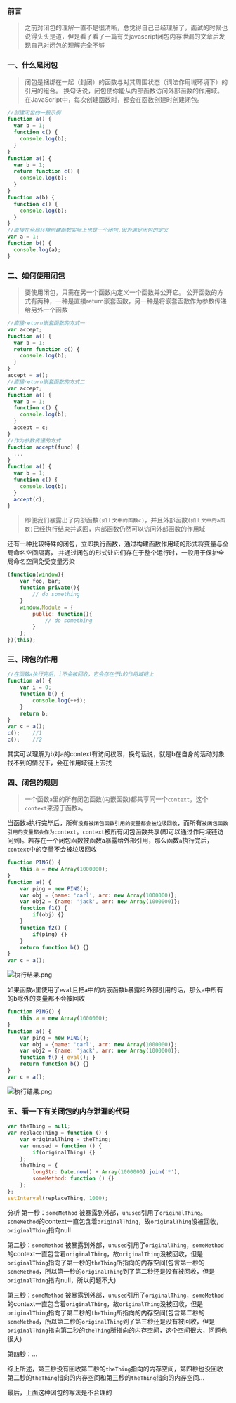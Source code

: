 ### 前言

> 之前对闭包的理解一直不是很清晰，总觉得自己已经理解了，面试的时候也说得头头是道，但是看了看了一篇有关javascript闭包内存泄漏的文章后发现自己对闭包的理解完全不够

### 一、什么是闭包
> 闭包是捆绑在一起（封闭）的函数与对其周围状态（词法作用域环境下）的引用的组合。 换句话说，闭包使你能从内部函数访问外部函数的作用域。 在JavaScript中，每次创建函数时，都会在函数创建时创建闭包。

```javascript
//创建闭包的一般示例
function a() {
  var b = 1;
  function c() {
    console.log(b);
  }
}
function a() {
  var b = 1;
  return function c() {
    console.log(b);
  }
}
function a(b) {
  function c() {
    console.log(b);
  }
}
//直接在全局环境创建函数实际上也是一个闭包,因为满足闭包的定义
var a = 1;
function b() {
  console.log(a);
}
```

### 二、如何使用闭包

> 要使用闭包，只需在另一个函数内定义一个函数并公开它。 公开函数的方式有两种，一种是直接return嵌套函数，另一种是将嵌套函数作为参数传递给另外一个函数

```javascript
//直接return嵌套函数的方式一
var accept;
function a() {
  var b = 1;
  return function c() {
    console.log(b);
  }
}
accept = a();
//直接return嵌套函数的方式二
var accept;
function a() {
  var b = 1;
  function c() {
    console.log(b);
  }
  accept = c;
}
//作为参数传递的方式
function accept(func) {
  ...
}
function a() {
  var b = 1;
  function c() {
    console.log(b);
  }
  accept(c);
}
```
> 即便我们暴露出了内部函数`(如上文中的函数c)`，并且外部函数`(如上文中的a函数)`已经执行结束并返回，内部函数仍然可以访问外部函数的作用域

还有一种比较特殊的闭包，立即执行函数，通过构建函数作用域的形式将变量与全局命名空间隔离， 并通过闭包的形式让它们存在于整个运行时，一般用于保护全局命名空间免受变量污染
```javascript
(function(window){
    var foo, bar;
    function private(){
        // do something
    }
    window.Module = {
        public: function(){
            // do something 
        }
    };
})(this);
```

### 三、闭包的作用

```javascript
//在函数a执行完后，i不会被回收，它会存在于b的作用域链上
function a() {
    var i = 0;
    function b() {
        console.log(++i);
    }
    return b;
}
var c = a();
c();    //1
c();    //2
```

其实可以理解为b对a的context有访问权限，换句话说，就是b在自身的活动对象找不到的情况下，会在作用域链上去找

### 四、闭包的规则

> 一个函数`a`里的所有闭包函数(内嵌函数)都共享同一个`context`，这个`context`来源于函数`a`。

当函数`a`执行完毕后，所有`没有被闭包函数引用的变量都会被垃圾回收`，而所有`被闭包函数引用的变量都会作为context`。`context`被所有闭包函数共享(即可以通过作用域链访问到)。若存在一个闭包函数被函数a暴露给外部引用，那么函数`a`执行完后，`context`中的变量不会被垃圾回收

```javascript
function PING() {
    this.a = new Array(1000000);
}
function a() {
    var ping = new PING();
    var obj = {name: 'carl', arr: new Array(1000000)};
    var obj2 = {name: 'jack', arr: new Array(1000000)};
    function f1() {
        if(obj) {}
    }
    function f2() {
        if(ping) {}
    }
    return function b() {}
}
var c = a();
```
![执行结果.png](https://upload-images.jianshu.io/upload_images/8568352-fa3fd8acbc36dc94.png?imageMogr2/auto-orient/strip%7CimageView2/2/w/1240)

如果函数`a`里使用了`eval`且把`a`中的内嵌函数`b`暴露给外部引用的话，那么`a`中所有的b除外的变量都不会被回收

```javascript
function PING() {
    this.a = new Array(1000000);
}
function a() {
    var ping = new PING();
    var obj = {name: 'carl', arr: new Array(1000000)};
    var obj2 = {name: 'jack', arr: new Array(1000000)};
    function f() { eval(); }
    return function b() {}
}
var c = a();
```

![执行结果.png](https://upload-images.jianshu.io/upload_images/8568352-b47410bb8c2c0afa.png?imageMogr2/auto-orient/strip%7CimageView2/2/w/1240)

### 五、看一下有关闭包的内存泄漏的代码

```javascript
var theThing = null;
var replaceThing = function () {
    var originalThing = theThing;   
    var unused = function () {
        if(originalThing) {}
    };
    theThing = {
        longStr: Date.now() + Array(1000000).join('*'),
        someMethod: function () {}
    };
};
setInterval(replaceThing, 1000);
```
分析
第一秒：`someMethod` 被暴露到外部，`unused`引用了`originalThing`。`someMethod`的context一直包含着`originalThing`，故`originalThing`没被回收，`originalThing`指向null

第二秒：`someMethod` 被暴露到外部，`unused`引用了`originalThing`，`someMethod`的context一直包含着`originalThing`，故`originalThing`没被回收，但是`originalThing`指向了第一秒的`theThing`所指向的内存空间(包含第一秒的`someMethod`，所以第一秒的`originalThing`到了第二秒还是没有被回收，但是`originalThing`指向null，所以问题不大)

第三秒：`someMethod` 被暴露到外部，`unused`引用了`originalThing`，`someMethod`的context一直包含着`originalThing`，故`originalThing`没被回收，但是`originalThing`指向了第二秒的`theThing`所指向的内存空间(包含第二秒的`someMethod`，所以第二秒的`originalThing`到了第三秒还是没有被回收，但是`originalThing`指向第二秒的`theThing`所指向的内存空间，这个空间很大，问题也很大)

第四秒：...

综上所述，第三秒没有回收第二秒的`theThing`指向的内存空间，第四秒也没回收第二秒的`theThing`指向的内存空间和第三秒的`theThing`指向的内存空间...

最后，上面这种闭包的写法是不合理的
